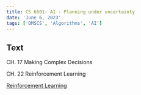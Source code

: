 ```yaml
---
title: CS 6601- AI - Planning under uncertainty
date: 'June 6, 2023'
tags: ['OMSCS', 'Algorithms', 'AI']
---
```

## Text

CH. 17 Making Complex Decisions

CH. 22 Reinforcement Learning

[Reinforcement Learning](https://classroom.udacity.com/courses/cs271/lessons/48724471/concepts/last-viewed)
